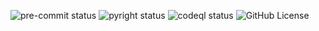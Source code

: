 ![pre-commit status](https://img.shields.io/github/actions/workflow/status/check-phat-nguoi/cpn-telegram-bot/pre-commit.yml?style=for-the-badge&label=pre%20commit&branch=main&logo=precommit)
![pyright status](https://img.shields.io/github/actions/workflow/status/check-phat-nguoi/cpn-telegram-bot/pyright.yml?style=for-the-badge&label=pyright&branch=main)
![codeql status](https://img.shields.io/github/actions/workflow/status/check-phat-nguoi/cpn-telegram-bot/codeql.yml?style=for-the-badge&label=codeql&branch=main)
![GitHub License](https://img.shields.io/github/license/check-phat-nguoi/cpn-telegram-bot?style=for-the-badge)
